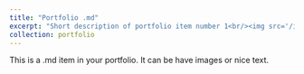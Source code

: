 ```yaml
---
title: "Portfolio .md"
excerpt: "Short description of portfolio item number 1<br/><img src='/images/500x300.png'>"
collection: portfolio
---
```


This is a .md item in your portfolio. It can be have images or nice text. 
